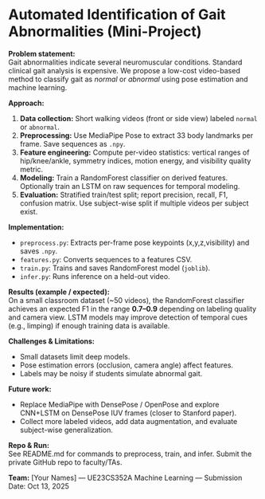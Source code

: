 # Automated Identification of Gait Abnormalities (Mini-Project)

**Problem statement:**  
Gait abnormalities indicate several neuromuscular conditions. Standard clinical gait analysis is expensive. We propose a low-cost video-based method to classify gait as *normal* or *abnormal* using pose estimation and machine learning.

**Approach:**  
1. **Data collection:** Short walking videos (front or side view) labeled `normal` or `abnormal`.  
2. **Preprocessing:** Use MediaPipe Pose to extract 33 body landmarks per frame. Save sequences as `.npy`.  
3. **Feature engineering:** Compute per-video statistics: vertical ranges of hip/knee/ankle, symmetry indices, motion energy, and visibility quality metric.  
4. **Modeling:** Train a RandomForest classifier on derived features. Optionally train an LSTM on raw sequences for temporal modeling.  
5. **Evaluation:** Stratified train/test split; report precision, recall, F1, confusion matrix. Use subject-wise split if multiple videos per subject exist.

**Implementation:**  
- `preprocess.py`: Extracts per-frame pose keypoints (x,y,z,visibility) and saves `.npy`.  
- `features.py`: Converts sequences to a features CSV.  
- `train.py`: Trains and saves RandomForest model (`joblib`).  
- `infer.py`: Runs inference on a held-out video.

**Results (example / expected):**  
On a small classroom dataset (~50 videos), the RandomForest classifier achieves an expected F1 in the range **0.7–0.9** depending on labeling quality and camera view. LSTM models may improve detection of temporal cues (e.g., limping) if enough training data is available.

**Challenges & Limitations:**  
- Small datasets limit deep models.  
- Pose estimation errors (occlusion, camera angle) affect features.  
- Labels may be noisy if students simulate abnormal gait.

**Future work:**  
- Replace MediaPipe with DensePose / OpenPose and explore CNN+LSTM on DensePose IUV frames (closer to Stanford paper).  
- Collect more labeled videos, add data augmentation, and evaluate subject-wise generalization.

**Repo & Run:**  
See README.md for commands to preprocess, train, and infer. Submit the private GitHub repo to faculty/TAs.

**Team:** [Your Names] — UE23CS352A Machine Learning — Submission Date: Oct 13, 2025

